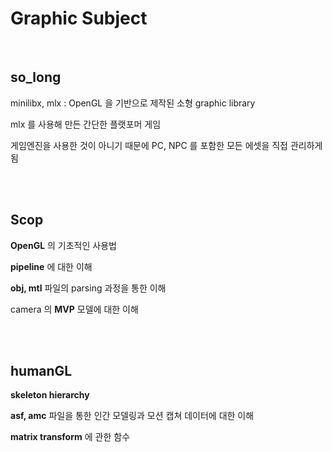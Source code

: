 # Graphic Subject

</br>

## so_long

minilibx, mlx : OpenGL 을 기반으로 제작된 소형 graphic library

mlx 를 사용해 만든 간단한 플랫포머 게임

게임엔진을 사용한 것이 아니기 때문에 PC, NPC 를 포함한 모든 에셋을 직접 관리하게 됨

</br>
</br>

## Scop

**OpenGL** 의 기초적인 사용법

**pipeline** 에 대한 이해

**obj, mtl** 파일의 parsing 과정을 통한 이해

camera 의 **MVP** 모델에 대한 이해

</br>
</br>

## humanGL

**skeleton hierarchy**

**asf, amc** 파일을 통한 인간 모델링과 모션 캡쳐 데이터에 대한 이해

**matrix transform** 에 관한 함수